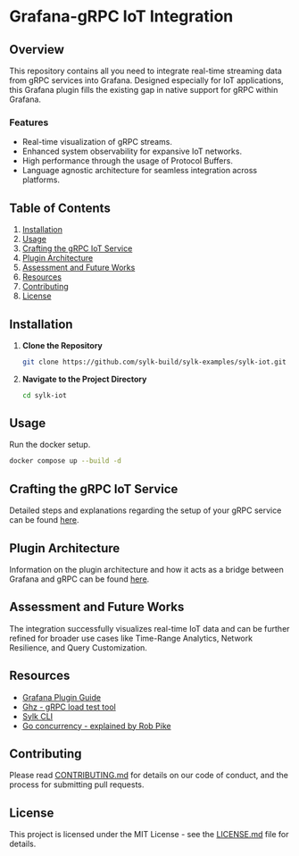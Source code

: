 # Grafana-gRPC IoT Integration

## Overview

This repository contains all you need to integrate real-time streaming data from gRPC services into Grafana. Designed especially for IoT applications, this Grafana plugin fills the existing gap in native support for gRPC within Grafana.

### Features

- Real-time visualization of gRPC streams.
- Enhanced system observability for expansive IoT networks.
- High performance through the usage of Protocol Buffers.
- Language agnostic architecture for seamless integration across platforms.

## Table of Contents

1. [Installation](#installation)
2. [Usage](#usage)
3. [Crafting the gRPC IoT Service](#crafting-the-grpc-iot-service)
4. [Plugin Architecture](#plugin-architecture)
5. [Assessment and Future Works](#assessment-and-future-works)
6. [Resources](#resources)
7. [Contributing](#contributing)
8. [License](#license)

## Installation

1. **Clone the Repository**

    ```bash
    git clone https://github.com/sylk-build/sylk-examples/sylk-iot.git
    ```

2. **Navigate to the Project Directory**

    ```bash
    cd sylk-iot
    ```

## Usage

Run the docker setup.
```bash
docker compose up --build -d
```

## Crafting the gRPC IoT Service

Detailed steps and explanations regarding the setup of your gRPC service can be found [here](./docs/grpc-setup.md).

## Plugin Architecture

Information on the plugin architecture and how it acts as a bridge between Grafana and gRPC can be found [here](./docs/plugin-architecture.md).

## Assessment and Future Works

The integration successfully visualizes real-time IoT data and can be further refined for broader use cases like Time-Range Analytics, Network Resilience, and Query Customization.

## Resources

- [Grafana Plugin Guide](https://grafana.com/docs/grafana/latest/developers/plugins/create-a-grafana-plugin/develop-a-plugin/build-a-data-source-plugin/)
- [Ghz - gRPC load test tool](https://ghz.sh/)
- [Sylk CLI](https://docs.sylk.build/cli/commands)
- [Go concurrency - explained by Rob Pike](https://www.youtube.com/watch?v=oV9rvDllKEg)

## Contributing

Please read [CONTRIBUTING.md](CONTRIBUTING.md) for details on our code of conduct, and the process for submitting pull requests.

## License

This project is licensed under the MIT License - see the [LICENSE.md](LICENSE.md) file for details.